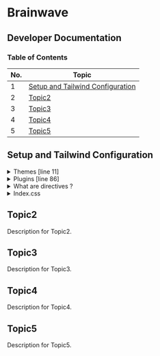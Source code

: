 # Brainwave

## Developer Documentation

### Table of Contents

| No. | Topic                                                                 |
| --- | --------------------------------------------------------------------- |
| 1   | [Setup and Tailwind Configuration](#setup-and-tailwind-configuration) |
| 2   | [Topic2](#topic2)                                                     |
| 3   | [Topic3](#topic3)                                                     |
| 4   | [Topic4](#topic4)                                                     |
| 5   | [Topic5](#topic5)                                                     |

## Setup and Tailwind Configuration

<details>
 <summary>Themes [line 11]</summary>

### Need for Adding Custom Configuration
Adding custom configurations to the `tailwind.config.js` file allows you to:
1. **Maintain Consistency**: Define a consistent design system with specific colors, fonts, spacing, etc., across your project.
2. **Easily Reuse Styles**: Reuse custom styles throughout your project without redefining them.
3. **Extend Functionality**: Tailwind CSS provides a lot of utility classes by default, but sometimes you need custom values to meet specific design needs.

### Using Custom Configurations in a Project
After adding custom configurations in the `tailwind.config.js` file, you can use them directly in your project’s CSS classes.

### Example Code
Here’s how you can use the custom color and background image defined in your configuration within a React component:

#### 1. `tailwind.config.js`
Already defined custom configurations:
```javascript
module.exports = {
  theme: {
    extend: {
      colors: {
        color: {
          1: "#AC6AFF",
          // other colors...
        },
        // other color definitions...
      },
      backgroundImage: {
        'radial-gradient': 'radial-gradient(var(--tw-gradient-stops))',
        'benefit-card-1': "url(assets/benefits/card-1.svg)",
        // other background images...
      },
    },
  },
  plugins: [],
}
```

#### 2. Using Custom Colors and Background Images in a React Component
```jsx
import React from 'react';

const CustomComponent = () => {
  return (
    <div className="p-4">
      {/* Using custom color */}
      <div className="bg-color-1 text-white p-4 rounded">
        This div has a custom background color and white text.
      </div>

      {/* Using custom background image */}
      <div className="bg-benefit-card-1 h-64 bg-cover bg-center mt-4">
        This div has a custom background image.
      </div>

      {/* Using radial gradient background */}
      <div className="bg-radial-gradient from-color-1 via-color-2 to-color-3 h-64 mt-4">
        This div has a radial gradient background.
      </div>
    </div>
  );
};

export default CustomComponent;
```

### Explanation
- **Custom Color**: The `bg-color-1` class applies the custom color `#AC6AFF` as the background color.
- **Custom Background Image**: The `bg-benefit-card-1` class applies a custom background image (`assets/benefits/card-1.svg`).
- **Radial Gradient Background**: The `bg-radial-gradient` class applies a radial gradient background with the specified colors.

### How It Works
- Tailwind CSS processes the `tailwind.config.js` file and generates the necessary CSS based on the custom configurations.
- When you use the custom classes (`bg-color-1`, `bg-benefit-card-1`, etc.) in your components, Tailwind applies the corresponding styles.

Feel free to ask more questions or for further examples if needed!

</details>

<details>
 <summary>Plugins [line 86]</summary>

### What are Tailwind Plugins?

Plugins in Tailwind CSS are a way to extend Tailwind's core functionality. They allow you to add custom styles, components, utilities, or even entirely new features. Tailwind's plugin system is flexible and lets you create reusable styles that can be shared across your project.

### Difference Between Base Styles, Component Styles, and Utility Styles

1. Base Styles:

- Purpose: Provide foundational styles directly to HTML elements.
- Usage: Applied globally and set the default look and feel for elements.
- Example: Setting a default font for all headings or body text.

2. Component Styles:

- Purpose: Define reusable styles for specific components.
- Usage: Applied via class names to create consistent design patterns for components.
- Example: Creating a button style that can be reused across different parts of the application.

3. Utility Styles:

- Purpose: Provide single-purpose classes that can be composed to create complex styles.
- Usage: Applied via class names to individual elements for fine-grained control.
- Example: Margin, padding, color, and display classes.

### Detailed Explanation

1. **Plugin Initialization**

   - `plugin(function ({ addBase, addComponents, addUtilities }) { ... })`: Defines a custom plugin. The function receives three functions (`addBase`, `addComponents`, `addUtilities`) to add base styles, components, and utilities, respectively.

2. **Base Styles**

   - `addBase({});`: Currently empty, but you can use this to add global base styles.
     But it could be something like -
   - ```
     plugin(function ({ addBase, addComponents, addUtilities }) {
        addBase({
          'h1': {
            fontSize: '2.25rem',
            fontWeight: '700',
            lineHeight: '2.5rem',
          },
          'p': {
            fontSize: '1rem',
            lineHeight: '1.5rem',
          },
        });
     ```



3. **Components**

   - `addComponents({ ... });`: Adds custom component styles.
   - **Example Components**:
     - `.container`: A utility class for a container with specific maximum width and padding values.
     - `.h1` to `.h6`: Custom heading styles with different font sizes and line heights for various screen sizes.
     - `.body-1` and `.body-2`: Custom body text styles with different font sizes, weights, and line heights.
     - `.caption`, `.tagline`, `.quote`, `.button`: Additional custom styles for captions, taglines, quotes, and buttons.

4. **Utilities**
   - `addUtilities({ ... });`: Adds custom utility classes.
   - **Example Utility**:
     - `.tap-highlight-color`: Sets the tap highlight color to transparent for a better mobile user experience.

### How to Use Custom Plugins

To use the custom classes defined in the plugin, simply add the class names to your HTML or JSX elements.

#### Example Usage in a React Component

```jsx
import React from "react";

const CustomComponent = () => {
  return (
    <div className="p-4">
      {/* Using custom container class */}
      <div className="container bg-gray-100 p-4">
        This is a custom container.
      </div>

      {/* Using custom heading classes */}
      <h1 className="h1">Custom Heading 1</h1>
      <h2 className="h2">Custom Heading 2</h2>

      {/* Using custom body text classes */}
      <p className="body-1">This is body text 1.</p>
      <p className="body-2">This is body text 2.</p>

      {/* Using custom utility class */}
      <button className="button tap-highlight-color">Custom Button</button>
    </div>
  );
};

export default CustomComponent;
```

In this example:

- The `.container` class applies the custom container styles.
- The `.h1` and `.h2` classes apply the custom heading styles.
- The `.body-1` and `.body-2` classes apply the custom body text styles.
- The `.button` class applies the custom button styles, and `.tap-highlight-color` ensures there's no tap highlight color on mobile devices.

</details>

<details>
 <summary>What are directives ?</summary>

### Directives in Tailwind CSS

**Directives** in Tailwind CSS are special instructions that you use in your CSS files to tell Tailwind how to process and generate styles. They are a key part of how you configure and extend Tailwind's default behavior.

### Common Tailwind CSS Directives

1. **@tailwind**
2. **@apply**
3. **@layer**
4. **@variants**
5. **@responsive**
6. **@screen**

#### 1. `@tailwind`
The `@tailwind` directive is used to include Tailwind's base, components, and utilities styles into your CSS.

**Usage**:
```css
@tailwind base;
@tailwind components;
@tailwind utilities;
```

- `@tailwind base`: Includes Tailwind's base styles (like resets and global styles).
- `@tailwind components`: Includes component styles.
- `@tailwind utilities`: Includes utility classes.

#### 2. `@apply`
The `@apply` directive is used to include Tailwind utility classes directly into your custom CSS selectors. This allows you to reuse Tailwind's utility styles without adding multiple class names to your HTML elements.

**Usage**:
```css
.btn {
  @apply bg-blue-500 text-white font-bold py-2 px-4 rounded;
}
```

This creates a `.btn` class with the specified Tailwind styles.

#### 3. `@layer`
The `@layer` directive is used to organize your custom CSS into Tailwind's layers (`base`, `components`, `utilities`). This helps Tailwind to optimize and properly order your custom styles.

**Usage**:
```css
@layer base {
  h1 {
    @apply text-3xl font-bold;
  }
}

@layer components {
  .card {
    @apply bg-white shadow-lg rounded-lg p-6;
  }
}

@layer utilities {
  .rotate-15 {
    transform: rotate(15deg);
  }
}
```

#### 4. `@variants`
The `@variants` directive is used to create custom variants for your utilities.

**Usage**:
```css
@variants hover, focus {
  .text-shadow {
    text-shadow: 2px 2px 2px rgba(0, 0, 0, 0.1);
  }
}
```

This will generate `.hover:text-shadow` and `.focus:text-shadow` classes.

#### 5. `@responsive`
The `@responsive` directive is used to create responsive versions of your custom utilities.

**Usage**:
```css
@responsive {
  .custom-padding {
    padding: 2rem;
  }
}
```

This will generate responsive variants like `.sm:custom-padding`, `.md:custom-padding`, etc.

#### 6. `@screen`
The `@screen` directive is a shorthand for creating media queries.

**Usage**:
```css
@screen md {
  .text-lg {
    font-size: 1.125rem;
  }
}
```

This will apply the `.text-lg` class styles only at the `md` breakpoint and above.

### Example Usage in a CSS File

Combining these directives, you might have a CSS file like this:

```css
/* Import Tailwind's base styles */
@tailwind base;

/* Import Tailwind's component styles */
@tailwind components;

/* Import Tailwind's utility styles */
@tailwind utilities;

/* Custom styles using @apply */
.btn {
  @apply bg-green-500 text-white font-bold py-2 px-4 rounded;
}

/* Custom layers */
@layer components {
  .card {
    @apply bg-white shadow-lg rounded-lg p-6;
  }
}

@layer utilities {
  .rotate-15 {
    transform: rotate(15deg);
  }
}

/* Custom responsive utility */
@responsive {
  .custom-padding {
    padding: 2rem;
  }
}

/* Custom screen utility */
@screen md {
  .text-lg {
    font-size: 1.125rem;
  }
}
```
</details>

<details>
 <summary>Index.css</summary>

### Explanation of `index.css` Code

Let's break down the provided `index.css` file step-by-step to understand each part, why it's needed, and how it will be used in a React project.

#### 1. Importing Google Fonts

```css
@import url("https://fonts.googleapis.com/css2?family=Sora:wght@300;400;600&display=swap");
@import url("https://fonts.googleapis.com/css2?family=Source+Code+Pro:wght@400;600;700&display=swap");
@import url("https://fonts.googleapis.com/css2?family=Space+Grotesk:wght@300&display=swap");
```

- **Purpose**: These lines import custom fonts from Google Fonts. 
  - `Sora` for sans-serif text.
  - `Source Code Pro` for monospace (code) text.
  - `Space Grotesk` for grotesk text.
- **Usage**: These fonts can be used throughout your project to maintain consistent typography.

#### 2. Tailwind Directives

```css
@tailwind base;
@tailwind components;
@tailwind utilities;
```

- **Purpose**: These directives import Tailwind's base styles, component styles, and utility classes.
  - `@tailwind base`: Includes Tailwind's reset and base styles.
  - `@tailwind components`: Includes any component styles defined by Tailwind or custom components.
  - `@tailwind utilities`: Includes all utility classes provided by Tailwind.

#### 3. CSS Variables and Root Styles

```css
:root {
  --font-sora: "Sora", sans-serif;
  --font-code: "Source Code Pro", monospace;
  --font-grotesk: "Space Grotesk", sans-serif;
  color-scheme: dark;
}

* {
  scroll-behavior: smooth;
}
```

- **Purpose**:
  - `:root` defines CSS variables for the imported fonts and sets the color scheme to dark.
  - `*` sets the scroll behavior to smooth for all elements.

#### 4. Base Layer Styles

```css
@layer base {
  body {
    @apply font-sans bg-n-8 text-n-1 text-base;
  }
}
```

- **Purpose**: The `@layer base` directive allows you to add styles to Tailwind's base layer.
  - `body`: Applies default styles to the `body` element using Tailwind's `@apply` directive.
    - `font-sans`: Applies the sans-serif font family.
    - `bg-n-8`: Sets the background color to a custom color from your Tailwind config.
    - `text-n-1`: Sets the text color to a custom color from your Tailwind config.
    - `text-base`: Sets the base text size.

#### 5. Custom Rotate Utilities

```css
.rotate-45 {
  @apply rotate-[45deg];
}

.rotate-90 {
  @apply rotate-[90deg];
}

/* Additional rotate utilities */
```

- **Purpose**: These classes define custom rotation utilities using the `@apply` directive. These are not default Tailwind utilities but custom ones added for convenience.

### Why These Styles are Needed

- **Typography**: Custom fonts are imported to ensure a consistent and unique look across the project.
- **Base Styles**: Tailwind's base, component, and utility styles provide a solid foundation and save time by reusing Tailwind's predefined styles.
- **Global Variables**: CSS variables make it easier to apply consistent styling throughout the project.
- **Smooth Scrolling**: Enhances the user experience with smooth transitions when navigating.
- **Custom Utilities**: Adding custom utilities like rotation helps avoid repetitive code and keeps the HTML cleaner.


```jsx
import React from 'react';

const App = () => {
  return (
    <div className="container mx-auto p-4">
      <h1 className="text-2xl font-bold mb-4">Hello, Tailwind CSS!</h1>
      <p className="rotate-45 bg-blue-500 text-white p-4">
        This text is rotated by 45 degrees.
      </p>
    </div>
  );
};

export default App;
```

These styles ensure your project has a consistent look and feel while leveraging the power of Tailwind CSS for rapid development.


</details>

## Topic2

Description for Topic2.

## Topic3

Description for Topic3.

## Topic4

Description for Topic4.

## Topic5

Description for Topic5.
